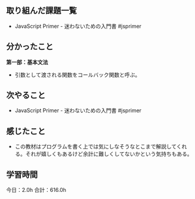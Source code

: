 ## 取り組んだ課題一覧
* JavaScript Primer - 迷わないための入門書 #jsprimer
## 分かったこと
**第一部：基本文法**
* 引数として渡される関数をコールバック関数と呼ぶ。
      
    
    

## 次やること
* JavaScript Primer - 迷わないための入門書 #jsprimer
## 感じたこと
* この教材はプログラムを書く上では気にしなそうなとこまで解説してくれる。それが嬉しくもあるけど余計に難しくしてないかという気持ちもある。
 
## 学習時間
今日：2.0h
合計：616.0h
